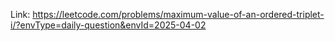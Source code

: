 Link: https://leetcode.com/problems/maximum-value-of-an-ordered-triplet-i/?envType=daily-question&envId=2025-04-02